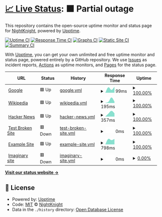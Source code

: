 # [📈 Live Status](https://Deadreyo.github.io/upptime-test): <!--live status--> **🟧 Partial outage**

This repository contains the open-source uptime monitor and status page for [NightKnight](https://www.linkedin.com/in/ahmed-mohamed-atwa/), powered by [Upptime](https://github.com/upptime/upptime).

[![Uptime CI](https://github.com/Deadreyo/upptime-test/workflows/Uptime%20CI/badge.svg)](https://github.com/Deadreyo/upptime-test/actions?query=workflow%3A%22Uptime+CI%22)
[![Response Time CI](https://github.com/Deadreyo/upptime-test/workflows/Response%20Time%20CI/badge.svg)](https://github.com/Deadreyo/upptime-test/actions?query=workflow%3A%22Response+Time+CI%22)
[![Graphs CI](https://github.com/Deadreyo/upptime-test/workflows/Graphs%20CI/badge.svg)](https://github.com/Deadreyo/upptime-test/actions?query=workflow%3A%22Graphs+CI%22)
[![Static Site CI](https://github.com/Deadreyo/upptime-test/workflows/Static%20Site%20CI/badge.svg)](https://github.com/Deadreyo/upptime-test/actions?query=workflow%3A%22Static+Site+CI%22)
[![Summary CI](https://github.com/Deadreyo/upptime-test/workflows/Summary%20CI/badge.svg)](https://github.com/Deadreyo/upptime-test/actions?query=workflow%3A%22Summary+CI%22)

With [Upptime](https://upptime.js.org), you can get your own unlimited and free uptime monitor and status page, powered entirely by a GitHub repository. We use [Issues](https://github.com/Deadreyo/upptime-test/issues) as incident reports, [Actions](https://github.com/Deadreyo/upptime-test/actions) as uptime monitors, and [Pages](https://Deadreyo.github.io/upptime-test) for the status page.

<!--start: status pages-->
<!-- This summary is generated by Upptime (https://github.com/upptime/upptime) -->
<!-- Do not edit this manually, your changes will be overwritten -->
<!-- prettier-ignore -->
| URL | Status | History | Response Time | Uptime |
| --- | ------ | ------- | ------------- | ------ |
| <img alt="" src="https://icons.duckduckgo.com/ip3/www.google.com.ico" height="13"> [Google](https://www.google.com) | 🟩 Up | [google.yml](https://github.com/Deadreyo/upptime-test/commits/HEAD/history/google.yml) | <details><summary><img alt="Response time graph" src="./graphs/google/response-time-week.png" height="20"> 99ms</summary><br><a href="https://Deadreyo.github.io/upptime-test/history/google"><img alt="Response time 99" src="https://img.shields.io/endpoint?url=https%3A%2F%2Fraw.githubusercontent.com%2FDeadreyo%2Fupptime-test%2FHEAD%2Fapi%2Fgoogle%2Fresponse-time.json"></a><br><a href="https://Deadreyo.github.io/upptime-test/history/google"><img alt="24-hour response time 99" src="https://img.shields.io/endpoint?url=https%3A%2F%2Fraw.githubusercontent.com%2FDeadreyo%2Fupptime-test%2FHEAD%2Fapi%2Fgoogle%2Fresponse-time-day.json"></a><br><a href="https://Deadreyo.github.io/upptime-test/history/google"><img alt="7-day response time 99" src="https://img.shields.io/endpoint?url=https%3A%2F%2Fraw.githubusercontent.com%2FDeadreyo%2Fupptime-test%2FHEAD%2Fapi%2Fgoogle%2Fresponse-time-week.json"></a><br><a href="https://Deadreyo.github.io/upptime-test/history/google"><img alt="30-day response time 99" src="https://img.shields.io/endpoint?url=https%3A%2F%2Fraw.githubusercontent.com%2FDeadreyo%2Fupptime-test%2FHEAD%2Fapi%2Fgoogle%2Fresponse-time-month.json"></a><br><a href="https://Deadreyo.github.io/upptime-test/history/google"><img alt="1-year response time 99" src="https://img.shields.io/endpoint?url=https%3A%2F%2Fraw.githubusercontent.com%2FDeadreyo%2Fupptime-test%2FHEAD%2Fapi%2Fgoogle%2Fresponse-time-year.json"></a></details> | <details><summary><a href="https://Deadreyo.github.io/upptime-test/history/google">100.00%</a></summary><a href="https://Deadreyo.github.io/upptime-test/history/google"><img alt="All-time uptime 100.00%" src="https://img.shields.io/endpoint?url=https%3A%2F%2Fraw.githubusercontent.com%2FDeadreyo%2Fupptime-test%2FHEAD%2Fapi%2Fgoogle%2Fuptime.json"></a><br><a href="https://Deadreyo.github.io/upptime-test/history/google"><img alt="24-hour uptime 100.00%" src="https://img.shields.io/endpoint?url=https%3A%2F%2Fraw.githubusercontent.com%2FDeadreyo%2Fupptime-test%2FHEAD%2Fapi%2Fgoogle%2Fuptime-day.json"></a><br><a href="https://Deadreyo.github.io/upptime-test/history/google"><img alt="7-day uptime 100.00%" src="https://img.shields.io/endpoint?url=https%3A%2F%2Fraw.githubusercontent.com%2FDeadreyo%2Fupptime-test%2FHEAD%2Fapi%2Fgoogle%2Fuptime-week.json"></a><br><a href="https://Deadreyo.github.io/upptime-test/history/google"><img alt="30-day uptime 100.00%" src="https://img.shields.io/endpoint?url=https%3A%2F%2Fraw.githubusercontent.com%2FDeadreyo%2Fupptime-test%2FHEAD%2Fapi%2Fgoogle%2Fuptime-month.json"></a><br><a href="https://Deadreyo.github.io/upptime-test/history/google"><img alt="1-year uptime 100.00%" src="https://img.shields.io/endpoint?url=https%3A%2F%2Fraw.githubusercontent.com%2FDeadreyo%2Fupptime-test%2FHEAD%2Fapi%2Fgoogle%2Fuptime-year.json"></a></details>
| <img alt="" src="https://icons.duckduckgo.com/ip3/en.wikipedia.org.ico" height="13"> [Wikipedia](https://en.wikipedia.org) | 🟩 Up | [wikipedia.yml](https://github.com/Deadreyo/upptime-test/commits/HEAD/history/wikipedia.yml) | <details><summary><img alt="Response time graph" src="./graphs/wikipedia/response-time-week.png" height="20"> 195ms</summary><br><a href="https://Deadreyo.github.io/upptime-test/history/wikipedia"><img alt="Response time 195" src="https://img.shields.io/endpoint?url=https%3A%2F%2Fraw.githubusercontent.com%2FDeadreyo%2Fupptime-test%2FHEAD%2Fapi%2Fwikipedia%2Fresponse-time.json"></a><br><a href="https://Deadreyo.github.io/upptime-test/history/wikipedia"><img alt="24-hour response time 195" src="https://img.shields.io/endpoint?url=https%3A%2F%2Fraw.githubusercontent.com%2FDeadreyo%2Fupptime-test%2FHEAD%2Fapi%2Fwikipedia%2Fresponse-time-day.json"></a><br><a href="https://Deadreyo.github.io/upptime-test/history/wikipedia"><img alt="7-day response time 195" src="https://img.shields.io/endpoint?url=https%3A%2F%2Fraw.githubusercontent.com%2FDeadreyo%2Fupptime-test%2FHEAD%2Fapi%2Fwikipedia%2Fresponse-time-week.json"></a><br><a href="https://Deadreyo.github.io/upptime-test/history/wikipedia"><img alt="30-day response time 195" src="https://img.shields.io/endpoint?url=https%3A%2F%2Fraw.githubusercontent.com%2FDeadreyo%2Fupptime-test%2FHEAD%2Fapi%2Fwikipedia%2Fresponse-time-month.json"></a><br><a href="https://Deadreyo.github.io/upptime-test/history/wikipedia"><img alt="1-year response time 195" src="https://img.shields.io/endpoint?url=https%3A%2F%2Fraw.githubusercontent.com%2FDeadreyo%2Fupptime-test%2FHEAD%2Fapi%2Fwikipedia%2Fresponse-time-year.json"></a></details> | <details><summary><a href="https://Deadreyo.github.io/upptime-test/history/wikipedia">100.00%</a></summary><a href="https://Deadreyo.github.io/upptime-test/history/wikipedia"><img alt="All-time uptime 100.00%" src="https://img.shields.io/endpoint?url=https%3A%2F%2Fraw.githubusercontent.com%2FDeadreyo%2Fupptime-test%2FHEAD%2Fapi%2Fwikipedia%2Fuptime.json"></a><br><a href="https://Deadreyo.github.io/upptime-test/history/wikipedia"><img alt="24-hour uptime 100.00%" src="https://img.shields.io/endpoint?url=https%3A%2F%2Fraw.githubusercontent.com%2FDeadreyo%2Fupptime-test%2FHEAD%2Fapi%2Fwikipedia%2Fuptime-day.json"></a><br><a href="https://Deadreyo.github.io/upptime-test/history/wikipedia"><img alt="7-day uptime 100.00%" src="https://img.shields.io/endpoint?url=https%3A%2F%2Fraw.githubusercontent.com%2FDeadreyo%2Fupptime-test%2FHEAD%2Fapi%2Fwikipedia%2Fuptime-week.json"></a><br><a href="https://Deadreyo.github.io/upptime-test/history/wikipedia"><img alt="30-day uptime 100.00%" src="https://img.shields.io/endpoint?url=https%3A%2F%2Fraw.githubusercontent.com%2FDeadreyo%2Fupptime-test%2FHEAD%2Fapi%2Fwikipedia%2Fuptime-month.json"></a><br><a href="https://Deadreyo.github.io/upptime-test/history/wikipedia"><img alt="1-year uptime 100.00%" src="https://img.shields.io/endpoint?url=https%3A%2F%2Fraw.githubusercontent.com%2FDeadreyo%2Fupptime-test%2FHEAD%2Fapi%2Fwikipedia%2Fuptime-year.json"></a></details>
| <img alt="" src="https://icons.duckduckgo.com/ip3/news.ycombinator.com.ico" height="13"> [Hacker News](https://news.ycombinator.com) | 🟩 Up | [hacker-news.yml](https://github.com/Deadreyo/upptime-test/commits/HEAD/history/hacker-news.yml) | <details><summary><img alt="Response time graph" src="./graphs/hacker-news/response-time-week.png" height="20"> 357ms</summary><br><a href="https://Deadreyo.github.io/upptime-test/history/hacker-news"><img alt="Response time 357" src="https://img.shields.io/endpoint?url=https%3A%2F%2Fraw.githubusercontent.com%2FDeadreyo%2Fupptime-test%2FHEAD%2Fapi%2Fhacker-news%2Fresponse-time.json"></a><br><a href="https://Deadreyo.github.io/upptime-test/history/hacker-news"><img alt="24-hour response time 357" src="https://img.shields.io/endpoint?url=https%3A%2F%2Fraw.githubusercontent.com%2FDeadreyo%2Fupptime-test%2FHEAD%2Fapi%2Fhacker-news%2Fresponse-time-day.json"></a><br><a href="https://Deadreyo.github.io/upptime-test/history/hacker-news"><img alt="7-day response time 357" src="https://img.shields.io/endpoint?url=https%3A%2F%2Fraw.githubusercontent.com%2FDeadreyo%2Fupptime-test%2FHEAD%2Fapi%2Fhacker-news%2Fresponse-time-week.json"></a><br><a href="https://Deadreyo.github.io/upptime-test/history/hacker-news"><img alt="30-day response time 357" src="https://img.shields.io/endpoint?url=https%3A%2F%2Fraw.githubusercontent.com%2FDeadreyo%2Fupptime-test%2FHEAD%2Fapi%2Fhacker-news%2Fresponse-time-month.json"></a><br><a href="https://Deadreyo.github.io/upptime-test/history/hacker-news"><img alt="1-year response time 357" src="https://img.shields.io/endpoint?url=https%3A%2F%2Fraw.githubusercontent.com%2FDeadreyo%2Fupptime-test%2FHEAD%2Fapi%2Fhacker-news%2Fresponse-time-year.json"></a></details> | <details><summary><a href="https://Deadreyo.github.io/upptime-test/history/hacker-news">100.00%</a></summary><a href="https://Deadreyo.github.io/upptime-test/history/hacker-news"><img alt="All-time uptime 100.00%" src="https://img.shields.io/endpoint?url=https%3A%2F%2Fraw.githubusercontent.com%2FDeadreyo%2Fupptime-test%2FHEAD%2Fapi%2Fhacker-news%2Fuptime.json"></a><br><a href="https://Deadreyo.github.io/upptime-test/history/hacker-news"><img alt="24-hour uptime 100.00%" src="https://img.shields.io/endpoint?url=https%3A%2F%2Fraw.githubusercontent.com%2FDeadreyo%2Fupptime-test%2FHEAD%2Fapi%2Fhacker-news%2Fuptime-day.json"></a><br><a href="https://Deadreyo.github.io/upptime-test/history/hacker-news"><img alt="7-day uptime 100.00%" src="https://img.shields.io/endpoint?url=https%3A%2F%2Fraw.githubusercontent.com%2FDeadreyo%2Fupptime-test%2FHEAD%2Fapi%2Fhacker-news%2Fuptime-week.json"></a><br><a href="https://Deadreyo.github.io/upptime-test/history/hacker-news"><img alt="30-day uptime 100.00%" src="https://img.shields.io/endpoint?url=https%3A%2F%2Fraw.githubusercontent.com%2FDeadreyo%2Fupptime-test%2FHEAD%2Fapi%2Fhacker-news%2Fuptime-month.json"></a><br><a href="https://Deadreyo.github.io/upptime-test/history/hacker-news"><img alt="1-year uptime 100.00%" src="https://img.shields.io/endpoint?url=https%3A%2F%2Fraw.githubusercontent.com%2FDeadreyo%2Fupptime-test%2FHEAD%2Fapi%2Fhacker-news%2Fuptime-year.json"></a></details>
| <img alt="" src="https://icons.duckduckgo.com/ip3/thissitedoesnotexist.koj.co.ico" height="13"> [Test Broken Site](https://thissitedoesnotexist.koj.co) | 🟥 Down | [test-broken-site.yml](https://github.com/Deadreyo/upptime-test/commits/HEAD/history/test-broken-site.yml) | <details><summary><img alt="Response time graph" src="./graphs/test-broken-site/response-time-week.png" height="20"> 0ms</summary><br><a href="https://Deadreyo.github.io/upptime-test/history/test-broken-site"><img alt="Response time 0" src="https://img.shields.io/endpoint?url=https%3A%2F%2Fraw.githubusercontent.com%2FDeadreyo%2Fupptime-test%2FHEAD%2Fapi%2Ftest-broken-site%2Fresponse-time.json"></a><br><a href="https://Deadreyo.github.io/upptime-test/history/test-broken-site"><img alt="24-hour response time 0" src="https://img.shields.io/endpoint?url=https%3A%2F%2Fraw.githubusercontent.com%2FDeadreyo%2Fupptime-test%2FHEAD%2Fapi%2Ftest-broken-site%2Fresponse-time-day.json"></a><br><a href="https://Deadreyo.github.io/upptime-test/history/test-broken-site"><img alt="7-day response time 0" src="https://img.shields.io/endpoint?url=https%3A%2F%2Fraw.githubusercontent.com%2FDeadreyo%2Fupptime-test%2FHEAD%2Fapi%2Ftest-broken-site%2Fresponse-time-week.json"></a><br><a href="https://Deadreyo.github.io/upptime-test/history/test-broken-site"><img alt="30-day response time 0" src="https://img.shields.io/endpoint?url=https%3A%2F%2Fraw.githubusercontent.com%2FDeadreyo%2Fupptime-test%2FHEAD%2Fapi%2Ftest-broken-site%2Fresponse-time-month.json"></a><br><a href="https://Deadreyo.github.io/upptime-test/history/test-broken-site"><img alt="1-year response time 0" src="https://img.shields.io/endpoint?url=https%3A%2F%2Fraw.githubusercontent.com%2FDeadreyo%2Fupptime-test%2FHEAD%2Fapi%2Ftest-broken-site%2Fresponse-time-year.json"></a></details> | <details><summary><a href="https://Deadreyo.github.io/upptime-test/history/test-broken-site">100.00%</a></summary><a href="https://Deadreyo.github.io/upptime-test/history/test-broken-site"><img alt="All-time uptime 100.00%" src="https://img.shields.io/endpoint?url=https%3A%2F%2Fraw.githubusercontent.com%2FDeadreyo%2Fupptime-test%2FHEAD%2Fapi%2Ftest-broken-site%2Fuptime.json"></a><br><a href="https://Deadreyo.github.io/upptime-test/history/test-broken-site"><img alt="24-hour uptime 100.00%" src="https://img.shields.io/endpoint?url=https%3A%2F%2Fraw.githubusercontent.com%2FDeadreyo%2Fupptime-test%2FHEAD%2Fapi%2Ftest-broken-site%2Fuptime-day.json"></a><br><a href="https://Deadreyo.github.io/upptime-test/history/test-broken-site"><img alt="7-day uptime 100.00%" src="https://img.shields.io/endpoint?url=https%3A%2F%2Fraw.githubusercontent.com%2FDeadreyo%2Fupptime-test%2FHEAD%2Fapi%2Ftest-broken-site%2Fuptime-week.json"></a><br><a href="https://Deadreyo.github.io/upptime-test/history/test-broken-site"><img alt="30-day uptime 100.00%" src="https://img.shields.io/endpoint?url=https%3A%2F%2Fraw.githubusercontent.com%2FDeadreyo%2Fupptime-test%2FHEAD%2Fapi%2Ftest-broken-site%2Fuptime-month.json"></a><br><a href="https://Deadreyo.github.io/upptime-test/history/test-broken-site"><img alt="1-year uptime 100.00%" src="https://img.shields.io/endpoint?url=https%3A%2F%2Fraw.githubusercontent.com%2FDeadreyo%2Fupptime-test%2FHEAD%2Fapi%2Ftest-broken-site%2Fuptime-year.json"></a></details>
| <img alt="" src="https://icons.duckduckgo.com/ip3/trythisforexample.com.ico" height="13"> [Example Site](https://trythisforexample.com/) | 🟩 Up | [example-site.yml](https://github.com/Deadreyo/upptime-test/commits/HEAD/history/example-site.yml) | <details><summary><img alt="Response time graph" src="./graphs/example-site/response-time-week.png" height="20"> 798ms</summary><br><a href="https://Deadreyo.github.io/upptime-test/history/example-site"><img alt="Response time 798" src="https://img.shields.io/endpoint?url=https%3A%2F%2Fraw.githubusercontent.com%2FDeadreyo%2Fupptime-test%2FHEAD%2Fapi%2Fexample-site%2Fresponse-time.json"></a><br><a href="https://Deadreyo.github.io/upptime-test/history/example-site"><img alt="24-hour response time 798" src="https://img.shields.io/endpoint?url=https%3A%2F%2Fraw.githubusercontent.com%2FDeadreyo%2Fupptime-test%2FHEAD%2Fapi%2Fexample-site%2Fresponse-time-day.json"></a><br><a href="https://Deadreyo.github.io/upptime-test/history/example-site"><img alt="7-day response time 798" src="https://img.shields.io/endpoint?url=https%3A%2F%2Fraw.githubusercontent.com%2FDeadreyo%2Fupptime-test%2FHEAD%2Fapi%2Fexample-site%2Fresponse-time-week.json"></a><br><a href="https://Deadreyo.github.io/upptime-test/history/example-site"><img alt="30-day response time 798" src="https://img.shields.io/endpoint?url=https%3A%2F%2Fraw.githubusercontent.com%2FDeadreyo%2Fupptime-test%2FHEAD%2Fapi%2Fexample-site%2Fresponse-time-month.json"></a><br><a href="https://Deadreyo.github.io/upptime-test/history/example-site"><img alt="1-year response time 798" src="https://img.shields.io/endpoint?url=https%3A%2F%2Fraw.githubusercontent.com%2FDeadreyo%2Fupptime-test%2FHEAD%2Fapi%2Fexample-site%2Fresponse-time-year.json"></a></details> | <details><summary><a href="https://Deadreyo.github.io/upptime-test/history/example-site">100.00%</a></summary><a href="https://Deadreyo.github.io/upptime-test/history/example-site"><img alt="All-time uptime 100.00%" src="https://img.shields.io/endpoint?url=https%3A%2F%2Fraw.githubusercontent.com%2FDeadreyo%2Fupptime-test%2FHEAD%2Fapi%2Fexample-site%2Fuptime.json"></a><br><a href="https://Deadreyo.github.io/upptime-test/history/example-site"><img alt="24-hour uptime 100.00%" src="https://img.shields.io/endpoint?url=https%3A%2F%2Fraw.githubusercontent.com%2FDeadreyo%2Fupptime-test%2FHEAD%2Fapi%2Fexample-site%2Fuptime-day.json"></a><br><a href="https://Deadreyo.github.io/upptime-test/history/example-site"><img alt="7-day uptime 100.00%" src="https://img.shields.io/endpoint?url=https%3A%2F%2Fraw.githubusercontent.com%2FDeadreyo%2Fupptime-test%2FHEAD%2Fapi%2Fexample-site%2Fuptime-week.json"></a><br><a href="https://Deadreyo.github.io/upptime-test/history/example-site"><img alt="30-day uptime 100.00%" src="https://img.shields.io/endpoint?url=https%3A%2F%2Fraw.githubusercontent.com%2FDeadreyo%2Fupptime-test%2FHEAD%2Fapi%2Fexample-site%2Fuptime-month.json"></a><br><a href="https://Deadreyo.github.io/upptime-test/history/example-site"><img alt="1-year uptime 100.00%" src="https://img.shields.io/endpoint?url=https%3A%2F%2Fraw.githubusercontent.com%2FDeadreyo%2Fupptime-test%2FHEAD%2Fapi%2Fexample-site%2Fuptime-year.json"></a></details>
| <img alt="" src="https://icons.duckduckgo.com/ip3/imagine.image.com.ico" height="13"> [Imaginary site](https://imagine.image.com) | 🟥 Down | [imaginary-site.yml](https://github.com/Deadreyo/upptime-test/commits/HEAD/history/imaginary-site.yml) | <details><summary><img alt="Response time graph" src="./graphs/imaginary-site/response-time-week.png" height="20"> 0ms</summary><br><a href="https://Deadreyo.github.io/upptime-test/history/imaginary-site"><img alt="Response time 0" src="https://img.shields.io/endpoint?url=https%3A%2F%2Fraw.githubusercontent.com%2FDeadreyo%2Fupptime-test%2FHEAD%2Fapi%2Fimaginary-site%2Fresponse-time.json"></a><br><a href="https://Deadreyo.github.io/upptime-test/history/imaginary-site"><img alt="24-hour response time 0" src="https://img.shields.io/endpoint?url=https%3A%2F%2Fraw.githubusercontent.com%2FDeadreyo%2Fupptime-test%2FHEAD%2Fapi%2Fimaginary-site%2Fresponse-time-day.json"></a><br><a href="https://Deadreyo.github.io/upptime-test/history/imaginary-site"><img alt="7-day response time 0" src="https://img.shields.io/endpoint?url=https%3A%2F%2Fraw.githubusercontent.com%2FDeadreyo%2Fupptime-test%2FHEAD%2Fapi%2Fimaginary-site%2Fresponse-time-week.json"></a><br><a href="https://Deadreyo.github.io/upptime-test/history/imaginary-site"><img alt="30-day response time 0" src="https://img.shields.io/endpoint?url=https%3A%2F%2Fraw.githubusercontent.com%2FDeadreyo%2Fupptime-test%2FHEAD%2Fapi%2Fimaginary-site%2Fresponse-time-month.json"></a><br><a href="https://Deadreyo.github.io/upptime-test/history/imaginary-site"><img alt="1-year response time 0" src="https://img.shields.io/endpoint?url=https%3A%2F%2Fraw.githubusercontent.com%2FDeadreyo%2Fupptime-test%2FHEAD%2Fapi%2Fimaginary-site%2Fresponse-time-year.json"></a></details> | <details><summary><a href="https://Deadreyo.github.io/upptime-test/history/imaginary-site">0.00%</a></summary><a href="https://Deadreyo.github.io/upptime-test/history/imaginary-site"><img alt="All-time uptime 0.00%" src="https://img.shields.io/endpoint?url=https%3A%2F%2Fraw.githubusercontent.com%2FDeadreyo%2Fupptime-test%2FHEAD%2Fapi%2Fimaginary-site%2Fuptime.json"></a><br><a href="https://Deadreyo.github.io/upptime-test/history/imaginary-site"><img alt="24-hour uptime 0.00%" src="https://img.shields.io/endpoint?url=https%3A%2F%2Fraw.githubusercontent.com%2FDeadreyo%2Fupptime-test%2FHEAD%2Fapi%2Fimaginary-site%2Fuptime-day.json"></a><br><a href="https://Deadreyo.github.io/upptime-test/history/imaginary-site"><img alt="7-day uptime 0.00%" src="https://img.shields.io/endpoint?url=https%3A%2F%2Fraw.githubusercontent.com%2FDeadreyo%2Fupptime-test%2FHEAD%2Fapi%2Fimaginary-site%2Fuptime-week.json"></a><br><a href="https://Deadreyo.github.io/upptime-test/history/imaginary-site"><img alt="30-day uptime 0.00%" src="https://img.shields.io/endpoint?url=https%3A%2F%2Fraw.githubusercontent.com%2FDeadreyo%2Fupptime-test%2FHEAD%2Fapi%2Fimaginary-site%2Fuptime-month.json"></a><br><a href="https://Deadreyo.github.io/upptime-test/history/imaginary-site"><img alt="1-year uptime 0.00%" src="https://img.shields.io/endpoint?url=https%3A%2F%2Fraw.githubusercontent.com%2FDeadreyo%2Fupptime-test%2FHEAD%2Fapi%2Fimaginary-site%2Fuptime-year.json"></a></details>

<!--end: status pages-->

[**Visit our status website →**](https://Deadreyo.github.io/upptime-test)

## 📄 License

- Powered by: [Upptime](https://github.com/upptime/upptime)
- Code: [MIT](./LICENSE) © [NightKnight](https://www.linkedin.com/in/ahmed-mohamed-atwa/)
- Data in the `./history` directory: [Open Database License](https://opendatacommons.org/licenses/odbl/1-0/)
